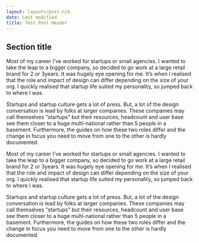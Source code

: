 ```yaml
---
layout: layouts/post.njk
date: Last modified
title: Test Post Header
---
```


## Section title

Most of my career I’ve worked for startups or small agencies. I wanted to take the leap to a bigger company, so decided to go work at a large retail brand for 2 or 3years. It was hugely eye opening for me. It’s when I realised that the role and impact of design can differ depending on the size of your org. I quickly realised that startup life suited my personality, so jumped back to where I was.

Startups and startup culture gets a lot of press. But, a lot of the design conversation is lead by folks at larger companies. These companies may call themselves “startups” but their resources, headcount and user base see them closer to a huge multi-national rather than 5 people in a basement. Furthermore, the guides on how these two roles differ and the change in focus you need to move from one to the other is hardly documented.

Most of my career I’ve worked for startups or small agencies. I wanted to take the leap to a bigger company, so decided to go work at a large retail brand for 2 or 3years. It was hugely eye opening for me. It’s when I realised that the role and impact of design can differ depending on the size of your org. I quickly realised that startup life suited my personality, so jumped back to where I was.

Startups and startup culture gets a lot of press. But, a lot of the design conversation is lead by folks at larger companies. These companies may call themselves “startups” but their resources, headcount and user base see them closer to a huge multi-national rather than 5 people in a basement. Furthermore, the guides on how these two roles differ and the change in focus you need to move from one to the other is hardly documented.